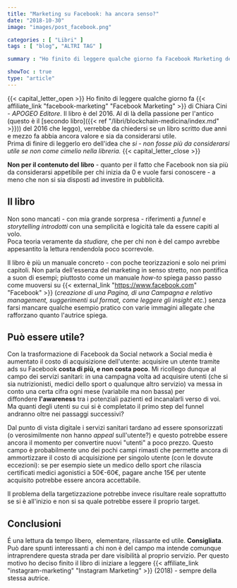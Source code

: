 ```yaml
---
title: "Marketing su Facebook: ha ancora senso?"
date: "2018-10-30"
image: "images/post_facebook.png"

categories : [ "Libri" ]
tags : [ "blog", "ALTRI TAG" ]

summary : "Ho finito di leggere qualche giorno fa Facebook Marketing del 2016. Al di là della passione per l'antico verrebbe da chiedersi: un libro scritto due anni e mezzo fa si può considerare ancora utile?"

showToc : true
type: "article"
---
```


{{< capital_letter_open >}}
Ho finito di leggere qualche giorno fa {{< affiliate_link "facebook-marketing" "Facebook Marketing" >}} di Chiara Cini - _APOGEO Editore_. Il libro è del 2016. 
Al di là della passione per l'antico (questo è il [secondo libro]({{< ref "/libri/blockchain-medicina/index.md" >}})) del 2016 che leggo), verrebbe da chiedersi se un libro scritto due anni e mezzo fa abbia ancora valore e sia da considerarsi utile.  
Prima di finire di leggerlo ero dell'idea che _si - non fosse più da considerarsi utile se non come cimelio nella libreria._
{{< capital_letter_close >}}

**Non per il contenuto del** **libro** - quanto per il fatto che Facebook non sia più da considerarsi appetibile per chi inizia da 0 e vuole farsi conoscere - a meno che non si sia disposti ad investire in pubblicità.

## Il libro

Non sono mancati - con mia grande sorpresa - riferimenti a _funnel_ e _storytelling_ _introdotti_ con una semplicità e logicità tale da essere capiti al volo.  
Poca teoria veramente da _studiare,_ che per chi non è del campo avrebbe appesantito la lettura rendendola poco scorrevole.

Il libro è più un manuale concreto - con poche teorizzazioni e solo nei primi capitoli. Non parla dell'essenza del marketing in senso stretto, non pontifica a suon di esempi; piuttosto come un manuale _how-to_ spiega passo passo come muoversi su {{< external_link "https://www.facebook.com" "Facebook" >}} (_creazione di una Pagina, di una Campagna e relativo management, suggerimenti sul format, come leggere gli insight etc._) senza farsi mancare qualche esempio pratico con varie immagini allegate che rafforzano quanto l'autrice spiega.

## Può essere utile?

Con la trasformazione di Facebook da Social network a Social media è aumentato il costo di acquisizione dell'utente: acquisire un utente tramite ads su Facebook **costa di più, e non costa poco**. Mi ricollego dunque al campo dei servizi sanitari: in una campagna volta ad acquisire utenti (che si sia nutrizionisti, medici dello sport o qualunque altro servizio) va messa in conto una certa cifra ogni mese (variabile ma non bassa) per diffondere **l'awareness** tra i potenziali pazienti ed incanalarli verso di voi. Ma quanti degli utenti su cui si è completato il primo step del funnel andranno oltre nei passaggi successivi?

Dal punto di vista digitale i servizi sanitari tardano ad essere sponsorizzati (o verosimilmente non hanno _appeal_ sull'utente?) e questo potrebbe essere ancora il momento per convertire nuovi "utenti" a poco prezzo. Questo campo è probabilmente uno dei pochi campi rimasti che permette ancora di ammortizzare il costo di acquisizione per singolo utente (con le dovute eccezioni): se per esempio siete un medico dello sport che rilascia certificati medici agonistici a 50€-60€, pagare anche 15€ per utente acquisito potrebbe essere ancora accettabile. 

Il problema della targetizzazione potrebbe invece risultare reale soprattutto se si è all'inizio e non si sa quale potrebbe essere il proprio target.

## Conclusioni

É una lettura da tempo libero,  elementare, rilassante ed utile. **Consigliata**. Può dare spunti interessanti a chi non è del campo ma intende comunque intraprendere questa strada per dare visibilità al proprio servizio. Per questo motivo ho deciso finito il libro di iniziare a leggere {{< affiliate_link "instagram-marketing" "Instagram Marketing" >}} (2018) - sempre della stessa autrice.
